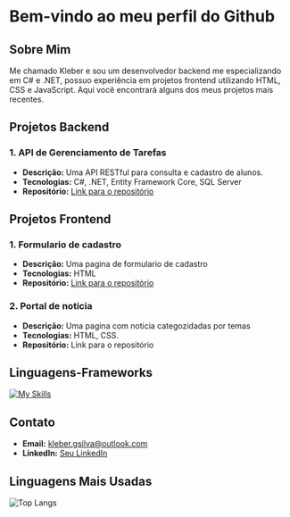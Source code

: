 # Bem-vindo ao meu perfil do Github

## Sobre Mim
Me chamado Kleber e sou um desenvolvedor backend me especializando em C# e .NET, possuo experiência em projetos frontend utilizando HTML, CSS e JavaScript. Aqui você encontrará alguns dos meus projetos mais recentes.

## Projetos Backend

### 1. API de Gerenciamento de Tarefas
- **Descrição:** Uma API RESTful para consulta e cadastro de alunos.
- **Tecnologias:** C#, .NET, Entity Framework Core, SQL Server
- **Repositório:** [Link para o repositório](https://github.com/Kleberzito/ApiCrud)

## Projetos Frontend

### 1. Formulario de cadastro
- **Descrição:** Uma pagina de formulario de cadastro
- **Tecnologias:** HTML
- **Repositório:** [Link para o repositório](https://github.com/Kleberzito/curso_ebac_frontend_html)

### 2. Portal de noticia
- **Descrição:** Uma pagina com noticia categozidadas por temas
- **Tecnologias:** HTML, CSS.
- **Repositório:** Link para o repositório

## Linguagens-Frameworks

[![My Skills](https://skillicons.dev/icons?i=cs,dotnet,html,css,js)](https://skillicons.dev)

## Contato
- **Email:** kleber.gsilva@outlook.com
- **LinkedIn:** [Seu LinkedIn](https://www.linkedin.com/in/kleber-gomes-73892b28/)
  
## Linguagens Mais Usadas

![Top Langs](https://github-readme-stats.vercel.app/api/top-langs/?username=Kleberzito&layout=compact)
